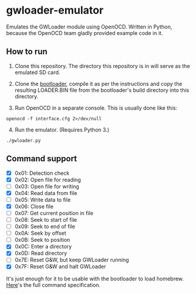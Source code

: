 # gwloader-emulator

Emulates the GWLoader module using OpenOCD. Written in Python, because the OpenOCD team gladly provided example code in it.

## How to run

1) Clone this repository. The directory this repository is in will serve as the emulated SD card.

2) Clone the [bootloader](https://github.com/prochazkaml/game-and-watch-bootloader), compile it as per the instructions and copy the resulting LOADER.BIN file from the bootloader's build directory into this directory. 

3) Run OpenOCD in a separate console. This is usually done like this:
```
openocd -f interface.cfg 2>/dev/null
```

4) Run the emulator. (Requires Python 3.)
```
./gwloader.py
```

## Command support

- [X] 0x01: Detection check
- [X] 0x02: Open file for reading
- [ ] 0x03: Open file for writing
- [X] 0x04: Read data from file
- [ ] 0x05: Write data to file
- [X] 0x06: Close file
- [ ] 0x07: Get current position in file
- [ ] 0x08: Seek to start of file
- [ ] 0x09: Seek to end of file
- [ ] 0x0A: Seek by offset
- [ ] 0x0B: Seek to position
- [X] 0x0C: Enter a directory
- [X] 0x0D: Read directory
- [ ] 0x7E: Reset G&W, but keep GWLoader running
- [X] 0x7F: Reset G&W and halt GWLoader

It's just enough for it to be usable with the bootloader to load homebrew. [Here](https://github.com/prochazkaml/gwloader-emulator/blob/main/Protocol.md)'s the full command specification.
